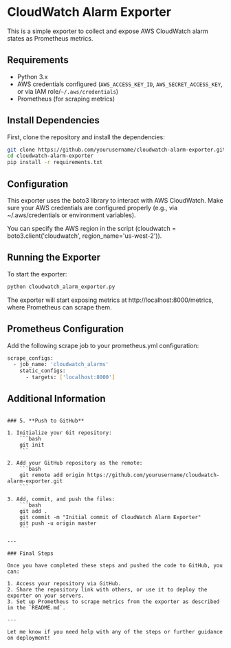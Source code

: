 # CloudWatch Alarm Exporter

This is a simple exporter to collect and expose AWS CloudWatch alarm states as Prometheus metrics.

## Requirements

- Python 3.x
- AWS credentials configured (`AWS_ACCESS_KEY_ID`, `AWS_SECRET_ACCESS_KEY`, or via IAM role/`~/.aws/credentials`)
- Prometheus (for scraping metrics)

## Install Dependencies

First, clone the repository and install the dependencies:

```bash
git clone https://github.com/yourusername/cloudwatch-alarm-exporter.git
cd cloudwatch-alarm-exporter
pip install -r requirements.txt
```

## Configuration
This exporter uses the boto3 library to interact with AWS CloudWatch. Make sure your AWS credentials are configured properly (e.g., via ~/.aws/credentials or environment variables).

You can specify the AWS region in the script (cloudwatch = boto3.client('cloudwatch', region_name='us-west-2')).

## Running the Exporter
To start the exporter:

```bash
python cloudwatch_alarm_exporter.py
```

The exporter will start exposing metrics at http://localhost:8000/metrics, where Prometheus can scrape them.

## Prometheus Configuration
Add the following scrape job to your prometheus.yml configuration:

```bash
scrape_configs:
  - job_name: 'cloudwatch_alarms'
    static_configs:
      - targets: ['localhost:8000']
```

## Additional Information

```

### 5. **Push to GitHub**

1. Initialize your Git repository:
    ```bash
    git init
    ```

2. Add your GitHub repository as the remote:
    ```bash
    git remote add origin https://github.com/yourusername/cloudwatch-alarm-exporter.git
    ```

3. Add, commit, and push the files:
    ```bash
    git add .
    git commit -m "Initial commit of CloudWatch Alarm Exporter"
    git push -u origin master
    ```

---

### Final Steps

Once you have completed these steps and pushed the code to GitHub, you can:

1. Access your repository via GitHub.
2. Share the repository link with others, or use it to deploy the exporter on your servers.
3. Set up Prometheus to scrape metrics from the exporter as described in the `README.md`.

---

Let me know if you need help with any of the steps or further guidance on deployment!

```
